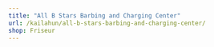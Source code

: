 ```yaml
---
title: "All B Stars Barbing and Charging Center"
url: /kailahun/all-b-stars-barbing-and-charging-center/
shop: Friseur
---
```

